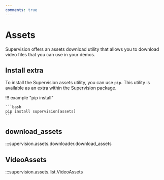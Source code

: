 ```yaml
---
comments: true
---
```


# Assets

Supervision offers an assets download utility that allows you to download video files
that you can use in your demos.

## Install extra

To install the Supervision assets utility, you can use `pip`. This utility is available
as an extra within the Supervision package.

!!! example "pip install"

    ```bash
    pip install supervision[assets]
    ```

<div class="md-typeset">
  <h2>download_assets</h2>
</div>

:::supervision.assets.downloader.download_assets

<div class="md-typeset">
  <h2>VideoAssets</h2>
</div>

:::supervision.assets.list.VideoAssets

